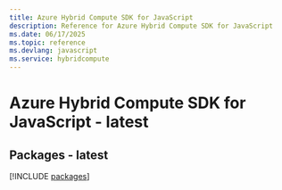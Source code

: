 ```yaml
---
title: Azure Hybrid Compute SDK for JavaScript
description: Reference for Azure Hybrid Compute SDK for JavaScript
ms.date: 06/17/2025
ms.topic: reference
ms.devlang: javascript
ms.service: hybridcompute
---
```

# Azure Hybrid Compute SDK for JavaScript - latest
## Packages - latest
[!INCLUDE [packages](hybrid-compute-index.md)]